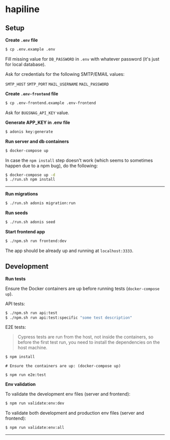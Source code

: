 # hapiline

## Setup

**Create `.env` file**

```bash
$ cp .env.example .env
```

Fill missing value for `DB_PASSWORD` in `.env` with whatever password (it's just for local database).

Ask for credentials for the following SMTP/EMAIL values:

`SMTP_HOST`
`SMTP_PORT`
`MAIL_USERNAME`
`MAIL_PASSWORD`

**Create `.env-frontend` file**

```bash
$ cp .env-frontend.example .env-frontend
```

Ask for `BUGSNAG_API_KEY` value.

**Generate APP_KEY in .env file**

```bash
$ adonis key:generate
```

**Run server and db containers**

```bash
$ docker-compose up
```

In case the `npm install` step doesn't work (which seems to sometimes happen due to a npm bug),
do the following:

```bash
$ docker-compose up -d
$ ./run.sh npm install
```

---

**Run migrations**

```bash
$ ./run.sh adonis migration:run
```

**Run seeds**

```bash
$ ./run.sh adonis seed
```

**Start frontend app**

```bash
$ ./npm.sh run frontend:dev
```

The app should be already up and running at `localhost:3333`.

## Development

**Run tests**

Ensure the Docker containers are up before running tests (`docker-compose up`).

API tests:

```bash
$ ./npm.sh run api:test
$ ./npm.sh run api:test:specific "some test description"
```

E2E tests:

> Cypress tests are run from the host, not inside the containers, so before the first test run, you need to install the dependencies on the host machine.

```bash
$ npm install
```

```
# Ensure the containers are up: (docker-compose up)

$ npm run e2e:test
```

**Env validation**

To validate the development env files (server and frontend):

```bash
$ npm run validate:env:dev
```

To validate both development and production env files (server and frontend):

```bash
$ npm run validate:env:all
```

---

